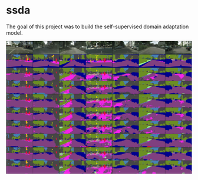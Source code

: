 # ssda

The goal of this project was to build the self-supervised domain adaptation model.

![alt text](https://github.com/mur4k/ssda/blob/master/ssda_models_all_comparison7.png)
